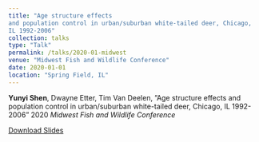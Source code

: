```yaml
---
title: "Age structure effects
and population control in urban/suburban white-tailed deer, Chicago,
IL 1992-2006"
collection: talks
type: "Talk"
permalink: /talks/2020-01-midwest
venue: "Midwest Fish and Wildlife Conference"
date: 2020-01-01
location: "Spring Field, IL"
---
```


**Yunyi Shen**, Dwayne Etter, Tim Van Deelen, ”Age structure effects
and population control in urban/suburban white-tailed deer, Chicago,
IL 1992-2006” 2020 *Midwest Fish and Wildlife Conference*

[Download Slides](https://YunyiShen.github.io/files/Midwest.pdf)
